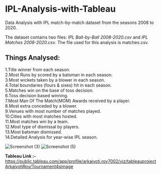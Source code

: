 # **IPL-Analysis-with-Tableau**
Data Analysis with IPL match-by-match dataset from the seasons 2008 to 2020.<br>

The dataset contains two files: *IPL Ball-by-Ball 2008-2020.csv* and *IPL Matches 2008-2020.csv*. The file used for this analysis is matches.csv.<br>

## Things Analysed:<br>

1.Title winner from each season.<br>
2.Most Runs by scored by a batsman in each season.<br>
3.Most wickets taken by a blower in each season.<br>
4.Total boundaries (fours & sixes) hit in each season.<br>
5.Matches win on the base of toss decision.<br>
6.Toss decision based winning.<br>
7.Most Man Of The Match(MOM) Awards received by a player.<br>
8.Most extra conceded by a blower.<br>
9.Venues with most number of matches played.<br>
10.Cities with most matches hosted.<br>
11.Most matches win by a team.<br>
12.Most type of dismissal by players.<br>
13.Most batsman dismissed.<br>
14.Detailed Analysis for year-wise IPL season.<br>

![Screenshot (3)](https://user-images.githubusercontent.com/100423431/205226741-5a6fa188-8cac-4e10-a607-ed52d0b6d631.png)
![Screenshot (5)](https://user-images.githubusercontent.com/100423431/205226773-8f8fce59-03a1-4304-ad7d-bfa46456ef62.png)
  
**Tableau Link :-** https://public.tableau.com/app/profile/arkajyoti.roy7002/viz/tableauprojectArkajyotiRoy/Tournament4simage

